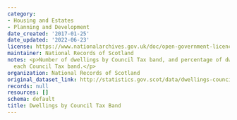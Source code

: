 ```yaml
---
category:
- Housing and Estates
- Planning and Development
date_created: '2017-01-25'
date_updated: '2022-06-23'
license: https://www.nationalarchives.gov.uk/doc/open-government-licence/version/3/
maintainer: National Records of Scotland
notes: <p>Number of dwellings by Council Tax band, and percentage of dwellings in
  each Council Tax band.</p>
organization: National Records of Scotland
original_dataset_link: http://statistics.gov.scot/data/dwellings-council-tax
records: null
resources: []
schema: default
title: Dwellings by Council Tax Band
---
```

